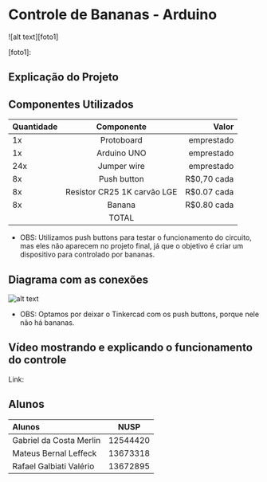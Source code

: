 # Controle de Bananas - Arduino

![alt text][foto1]

[foto1]: 

## Explicação do Projeto

## Componentes Utilizados

| Quantidade |         Componente          |    Valor    |
| :--------- |:--------------------------: | ----------: |
| 1x         | Protoboard                  | emprestado  |
| 1x         | Arduino UNO                 | emprestado  |
| 24x        | Jumper wire                 | emprestado  |
| 8x         | Push button                 | R$0,70 cada |
| 8x         | Resistor CR25 1K carvão LGE | R$0.07 cada |
| 8x         | Banana                      | R$0.80 cada |
|            |         TOTAL               |             |

* OBS: Utilizamos push buttons para testar o funcionamento do circuito, mas eles não aparecem no projeto final, já que o objetivo é criar um dispositivo para controlado por bananas.

## Diagrama com as conexões

![alt text][foto2]

[foto2]: https://i.imgur.com/wLgtLHg.png

* OBS: Optamos por deixar o Tinkercad com os push buttons, porque nele não há bananas.

## Vídeo mostrando e explicando o funcionamento do controle

Link:

## Alunos

|         Alunos          |   NUSP    |
| :---------------------- | :-------: |
| Gabriel da Costa Merlin |  12544420 |
| Mateus Bernal Leffeck   |  13673318 |
| Rafael Galbiati Valério |  13672895 |
